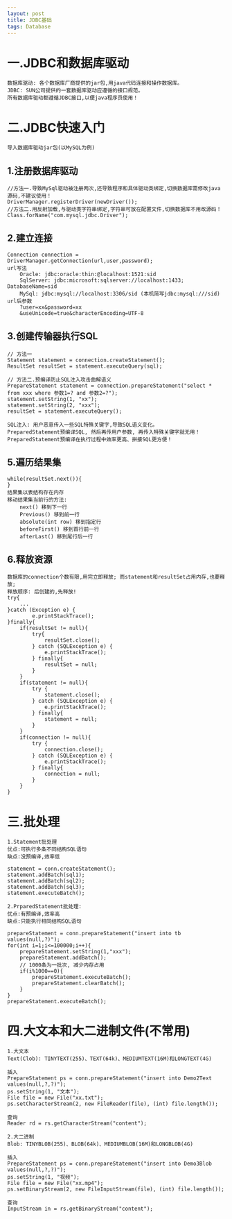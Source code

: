 ```yaml
---
layout: post
title: JDBC基础
tags: Database
---
```

# 一.JDBC和数据库驱动
	数据库驱动: 各个数据库厂商提供的jar包,用java代码连接和操作数据库。
	JDBC: SUN公司提供的一套数据库驱动应遵循的接口规范。	
	所有数据库驱动都遵循JDBC接口,以便java程序员使用！
	
# 二.JDBC快速入门	
	导入数据库驱动jar包(以MySQL为例)

## 1.注册数据库驱动
	//方法一.导致MySql驱动被注册两次,还导致程序和具体驱动类绑定,切换数据库需修改java源码,不建议使用！
	DriverManager.registerDriver(newDriver());	
	//方法二.用反射加载,与驱动类字符串绑定,字符串可放在配置文件,切换数据库不用改源码！
	Class.forName("com.mysql.jdbc.Driver");

## 2.建立连接
	Connection connection = DriverManager.getConnection(url,user,password);
	url写法
		Oracle: jdbc:oracle:thin:@localhost:1521:sid
		SqlServer: jdbc:microsoft:sqlserver://localhost:1433; DatabaseName=sid
		MySql: jdbc:mysql://localhost:3306/sid (本机简写jdbc:mysql:///sid)
	url后参数
		?user=xx&password=xx
		&useUnicode=true&characterEncoding=UTF-8

## 3.创建传输器执行SQL
	// 方法一
	Statement statement = connection.createStatement();
	ResultSet resultSet = statement.executeQuery(sql);
	
	// 方法二.预编译防止SQL注入攻击曲解语义
	PrepareStatement statement = connection.prepareStatement("select * from xxx where 参数1=? and 参数2=?");
	statement.setString(1, "xx");
	statement.setString(2, "xxx");
	resultSet = statement.executeQuery();
	
	SQL注入: 用户恶意传入一些SQL特殊关键字,导致SQL语义变化。	
	PreparedStatement预编译SQL, 然后再传用户参数, 再传入特殊关键字就无用！
	PreparedStatement预编译在执行过程中效率更高、拼接SQL更方便！
	
## 5.遍历结果集		
	while(resultSet.next()){
	}		
	结果集以表结构存在内存
	移动结果集当前行的方法:
		next() 移到下一行
		Previous() 移到前一行
		absolute(int row) 移到指定行
		beforeFirst() 移到首行前一行
		afterLast() 移到尾行后一行
					
## 6.释放资源
	数据库的connection个数有限,用完立即释放; 而statement和resultSet占用内存,也要释放;
	释放顺序: 后创建的,先释放!
	try{
		...
	}catch (Exception e) {
			e.printStackTrace();
	}finally{
		if(resultSet != null){
			try{
				resultSet.close();
			} catch (SQLException e) {
				e.printStackTrace();
			} finally{
				resultSet = null;
			}
		}
		if(statement != null){
			try {
				statement.close();
			} catch (SQLException e) {
				e.printStackTrace();
			} finally{
				statement = null;
			}
		}
		if(connection != null){
			try {
				connection.close();
			} catch (SQLException e) {
				e.printStackTrace();
			} finally{
				connection = null;
			}
		}
	}
	
# 三.批处理
	1.Statement批处理
	优点:可执行多条不同结构SQL语句
	缺点:没预编译,效率低
	
	statement = conn.createStatement();
	statement.addBatch(sql1);
	statement.addBatch(sql2);
	statement.addBatch(sql3);	
	statement.executeBatch();
	
	2.PrparedStatement批处理:
	优点:有预编译,效率高
	缺点:只能执行相同结构SQL语句
	
	prepareStatement = conn.prepareStatement("insert into tb values(null,?)");			
	for(int i=1;i<=100000;i++){
		prepareStatement.setString(1,"xxx");
		prepareStatement.addBatch();		
		// 1000条为一批次, 减少内存占用
		if(i%1000==0){
			prepareStatement.executeBatch();
			prepareStatement.clearBatch();
		}
	}
	prepareStatement.executeBatch();
	
	
# 四.大文本和大二进制文件(不常用)	
	1.大文本
	Text(Clob): TINYTEXT(255)、TEXT(64k)、MEDIUMTEXT(16M)和LONGTEXT(4G)
		
	插入
	PrepareStatement ps = conn.prepareStatement("insert into Demo2Text values(null,?,?)");
	ps.setString(1, "文本");
	File file = new File("xx.txt");
	ps.setCharacterStream(2, new FileReader(file), (int) file.length());
		
	查询
	Reader rd = rs.getCharacterStream("content");
			
	2.大二进制
	Blob: TINYBLOB(255)、BLOB(64k)、MEDIUMBLOB(16M)和LONGBLOB(4G)
		
	插入
	PrepareStatement ps = conn.prepareStatement("insert into Demo3Blob values(null,?,?)");
	ps.setString(1, "视频");
	File file = new File("xx.mp4");
	ps.setBinaryStream(2, new FileInputStream(file), (int) file.length());
		
	查询
	InputStream in = rs.getBinaryStream("content");